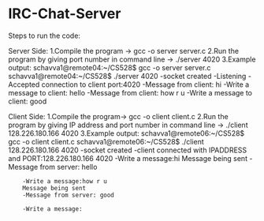 # IRC-Chat-Server
  Steps to run the code:

Server Side:
	1.Compile the program -> gcc -o server server.c
	2.Run the program by giving port number in command line -> ./server 4020
	3.Example output:
		schavva1@remote04:~/CS528$ gcc -o server server.c
		schavva1@remote04:~/CS528$ ./server 4020
		-socket created
		-Listening
		-Accepted connection to client port:4020
		-Message from client: hi
		-Write a message to client:
			hello
		-Message from client: how r u
		-Write a message to client:
			good




		
	
	
Client Side:
	1.Compile the program-> gcc -o client client.c
	2.Run the program by giving IP address and port number in command line -> ./client 128.226.180.166 4020
	3.Example output:
		schavva1@remote06:~/CS528$ gcc -o client client.c
		schavva1@remote06:~/CS528$ ./client 128.226.180.166 4020
		-socket created
		-client connected with IPADDRESS and PORT:128.226.180.166  4020
		-Write a message:hi
	 	 Message being sent
		-Message from server: hello

		-Write a message:how r u
	  	Message being sent
		-Message from server: good

		-Write a message:
